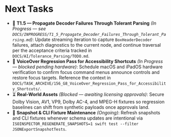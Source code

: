 # Next Tasks

- 🚀 **T1.5 — Propagate Decoder Failures Through Tolerant Parsing** _(In Progress — see `DOCS/INPROGRESS/T1_5_Propagate_Decoder_Failures_Through_Tolerant_Parsing.md`)_: Update streaming iteration to capture `BoxHeaderDecoder` failures, attach diagnostics to the current node, and continue traversal per the acceptance criteria tracked in `DOCS/AI/Tolerance_Parsing/TODO.md`.
- 🚧 **VoiceOver Regression Pass for Accessibility Shortcuts** _(In Progress — blocked pending hardware)_: Schedule macOS and iPadOS hardware verification to confirm focus command menus announce controls and restore focus targets. Reference the context in `DOCS/TASK_ARCHIVE/156_G8_VoiceOver_Regression_Pass_for_Accessibility_Shortcuts/`.
- ⏳ **Real-World Assets** _(Blocked — awaiting licensing approvals)_: Secure Dolby Vision, AV1, VP9, Dolby AC-4, and MPEG-H fixtures so regression baselines can shift from synthetic payloads once approvals land.
- 🔄 **Snapshot & CLI Fixture Maintenance** _(Ongoing)_: Refresh snapshots and CLI fixtures whenever schema updates are intentional via `ISOINSPECTOR_REGENERATE_SNAPSHOTS=1 swift test --filter JSONExportSnapshotTests`.
